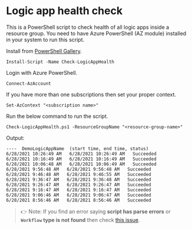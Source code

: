 # Logic app health check

This is a PowerShell script to check health of all logic apps inside a
resource group. You need to have Azure PowerShell (AZ module) installed in your system to run this script.

Install from [PowerShell Gallery](https://www.powershellgallery.com/packages/Check-LogicAppHealth).

```
Install-Script -Name Check-LogicAppHealth
```

Login with Azure PowerShell.

```
Connect-AzAccount
```

If you have more than one subscriptions then set your proper context.

```
Set-AzContext "<subscription name>"
```

Run the below command to run the script.

```
Check-LogicAppHealth.ps1 -ResourceGroupName "<resource-group-name>"
```

Output:

```
----  DemoLogicAppName  (start time, end time, status)
6/28/2021 10:26:49 AM   6/28/2021 10:26:49 AM   Succeeded
6/28/2021 10:16:49 AM   6/28/2021 10:16:49 AM   Succeeded
6/28/2021 10:06:48 AM   6/28/2021 10:06:49 AM   Succeeded
6/28/2021 9:56:48 AM   6/28/2021 9:56:48 AM   Succeeded
6/28/2021 9:46:48 AM   6/28/2021 9:46:55 AM   Succeeded
6/28/2021 9:36:47 AM   6/28/2021 9:36:48 AM   Succeeded
6/28/2021 9:26:47 AM   6/28/2021 9:26:47 AM   Succeeded
6/28/2021 9:16:47 AM   6/28/2021 9:16:47 AM   Succeeded
6/28/2021 9:06:46 AM   6/28/2021 9:06:47 AM   Succeeded
6/28/2021 8:56:46 AM   6/28/2021 8:56:46 AM   Succeeded
```

> :point_right: Note: If you find an error saying **script has parse errors** or **`Workflow` type is not found** 
> then check [this issue](https://github.com/Arnab-Developer/LogicAppHealthCheck/issues/1).
